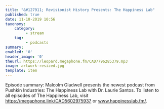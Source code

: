 ```yaml
---
title: "&#127911; Revisionist History Presents: The Happiness Lab"
published: true
date: 11-10-2019 10:56
taxonomy:
    category:
         - stream
    tag:
         - podcasts
summary:
enabled: '0'
header_image: '0'
theurl: https://leopard.megaphone.fm/CAD7796285379.mp3
image: artwork-resized.jpg
template: item
---
```

 
Episode summary: Malcolm Gladwell presents the newest podcast from Pushkin Industries: The Happiness Lab with Dr. Laurie Santos. To listen to all episodes of The Happiness Lab, visit https://megaphone.link/CAD5602975937 or www.happinesslab.fm/.
